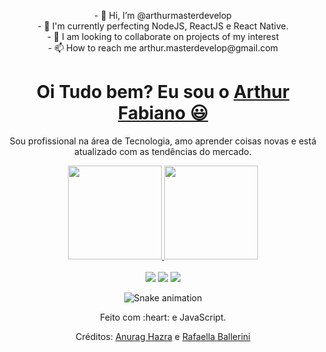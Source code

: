 <div>
  <p align="center">
- 👋 Hi, I’m @arthurmasterdevelop<br/>
- 🌱 I'm currently perfecting NodeJS, ReactJS e React Native.<br/>
- 💞️ I am looking to collaborate on projects of my interest<br/>
- 📫 How to reach me arthur.masterdevelop@gmail.com<br/>
</p>
</div>

<div>
  
  <h1 align="center">
    Oi Tudo bem? Eu sou o 
    <a href="https://www.linkedin.com/in/arthurfabiano" target="_blank">Arthur Fabiano 😃️</a>
  </h1>
  
  <p align="center">
    Sou profissional na área de Tecnologia, amo aprender coisas novas e está atualizado com as tendências do mercado. 
  </p>
  
</div>

<div align="center">
  <a href="https://github.com/arthurmasterdevelop">
    <img height="150em" src="https://github-readme-stats.vercel.app/api?username=arthurmasterdevelop&count_private=true&include_all_commits=true&show_icons=true&theme=dracula&hide_border=false&show_owner=true"/>
    <img height="150em" src="https://github-readme-stats.vercel.app/api/top-langs/?username=arthurmasterdevelop&theme=dracula&hide_border=false&&layout=compact"/>
  </a>
</div>

<br>

<div align="center">
  <a href="https://www.instagram.com/arthur.fabiano/" target="_blank"><img src="https://img.shields.io/badge/-Instagram-%23E4405F?style=for-the-badge&logo=instagram&logoColor=white" target="_blank"></a>
  <a href="https://www.linkedin.com/in/arthurfabiano" target="_blank"><img src="https://img.shields.io/badge/-LinkedIn-%230077B5?style=for-the-badge&logo=linkedin&logoColor=white" target="_blank"></a> 
  <a href="mailto:arthur.masterdevelop@gmail.com"><img src="https://img.shields.io/badge/-Gmail-%23333?style=for-the-badge&logo=gmail&logoColor=white" target="_blank"></a>
</div>

<div align="center">

  ![Snake animation](https://github.com/danielbped/danielbped/blob/output/github-contribution-grid-snake.svg)
  
</div>

<div align="center">
  <p>Feito com :heart: e JavaScript.</p>
  <p>Créditos: <a href="https://github.com/anuraghazra/github-readme-stats">Anurag Hazra</a> e <a href="https://github.com/rafaballerini">Rafaella Ballerini</a></p>
</div>
